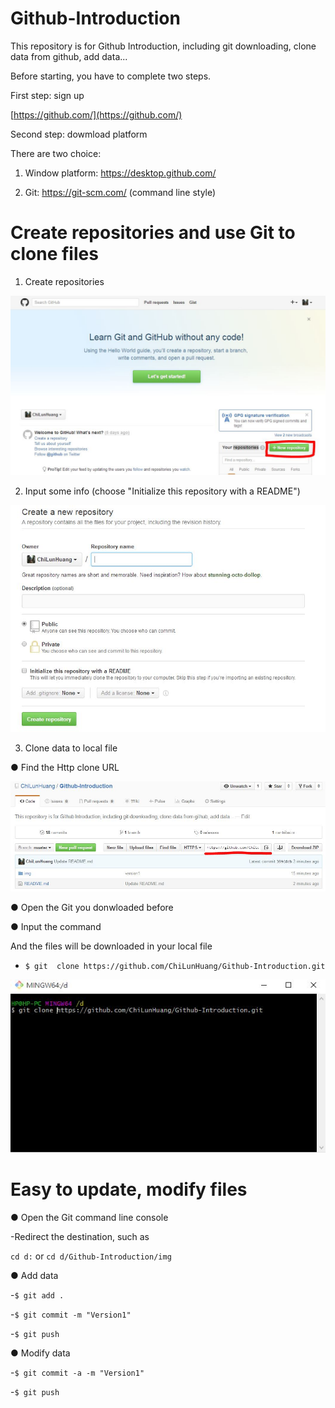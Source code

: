 # Github-Introduction
This repository is for Github Introduction, including git downloading, clone data from github, add data...

Before starting, you have to complete two steps.

First step: sign up

[https://github.com/](https://github.com/)



Second step: dowmload platform

There are two choice:

1. Window platform: https://desktop.github.com/

2. Git: https://git-scm.com/ (command line style)



# Create repositories and use Git to clone files

1. Create repositories

![alt tag](https://raw.githubusercontent.com/ChiLunHuang/Github-Introduction/master/img/Addnew.JPG)




2. Input some info (choose "Initialize this repository with a README")

![alt tag](https://raw.githubusercontent.com/ChiLunHuang/Github-Introduction/master/img/info.JPG)



3. Clone data to local file

● Find the Http clone URL 

![alt tag](https://raw.githubusercontent.com/ChiLunHuang/Github-Introduction/master/img/cloneHttp.JPG)

● Open the Git you donwloaded before

● Input the command

And the files will be downloaded in your local file

- `$ git  clone https://github.com/ChiLunHuang/Github-Introduction.git`

![alt tag](https://raw.githubusercontent.com/ChiLunHuang/Github-Introduction/master/img/clone.JPG)

# Easy to update, modify files

● Open the Git command line console

-Redirect the destination, such as 

`cd d:` or `cd d/Github-Introduction/img`

● Add data

-`$ git add .`

-`$ git commit -m "Version1"`

-`$ git push `

●  Modify data

-`$ git commit -a -m "Version1"`

-`$ git push `
